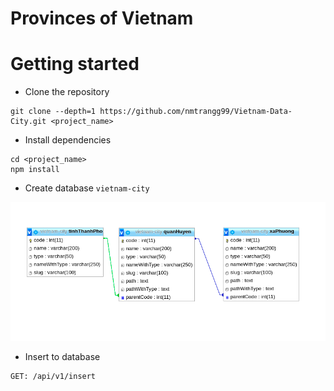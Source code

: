 # Provinces of Vietnam

# Getting started
- Clone the repository
```
git clone --depth=1 https://github.com/nmtrangg99/Vietnam-Data-City.git <project_name>
```
- Install dependencies
```
cd <project_name>
npm install
```
- Create database ``vietnam-city``

![image](sql.png)

- Insert to database 
```
GET: /api/v1/insert
```
